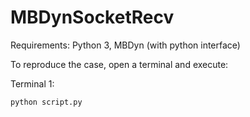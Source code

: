# MBDynSocketRecv

Requirements:
Python 3, MBDyn (with python interface)

To reproduce the case, open a terminal and execute:

Terminal 1:
```
python script.py
```
